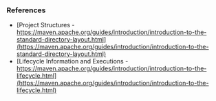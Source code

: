 ### References
* [Project Structures - https://maven.apache.org/guides/introduction/introduction-to-the-standard-directory-layout.html](https://maven.apache.org/guides/introduction/introduction-to-the-standard-directory-layout.html)
* [Lifecycle Information and Executions - https://maven.apache.org/guides/introduction/introduction-to-the-lifecycle.html](https://maven.apache.org/guides/introduction/introduction-to-the-lifecycle.html)

